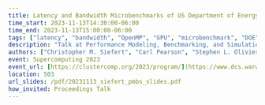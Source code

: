 ```yaml
---
title: Latency and Bandwidth Microbenchmarks of US Department of Energy Systems in the June 2023 Top500 List
time_start: 2023-11-13T14:30:00-06:00
time_end: 2023-11-13T15:00:00-06:00
tags: ["latency", "bandwidth", "OpenMP", "GPU", "microbenchmark", "DOE", "supercomputing", "MPI", "CUDA", "HIP", "V100", "A100", "MI250X", "Frontier", "Summit", "Perlmutter", "Sierra", "Tioga", "RZVernal"]
description: "Talk at Performance Modeling, Benchmarking, and Simulation Wokshop at SC'23"
authors: ["Christopher M. Siefert", "Carl Pearson", "Stephen L. Olivier", "Andrey Prokopenko", "Timothy J. Fuller", "Jonathan Hu"]
event: Supercomputing 2023
event_url: [https://clustercomp.org/2023/program/](https://www.dcs.warwick.ac.uk/pmbs/pmbs/PMBS/Welcome.html)
location: 503
url_slides: /pdf/20231113_siefert_pmbs_slides.pdf
how_invited: Proceedings Talk
---
```

